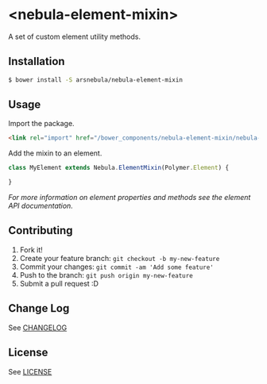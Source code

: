 # \<nebula-element-mixin\>

A set of custom element utility methods.

## Installation

```sh
$ bower install -S arsnebula/nebula-element-mixin
```

## Usage

Import the package.

```html
<link rel="import" href="/bower_components/nebula-element-mixin/nebula-element-mixin.html"> 
```

Add the mixin to an element.

```js
class MyElement extends Nebula.ElementMixin(Polymer.Element) {

}
```

*For more information on element properties and methods see the element API documentation.*

## Contributing

1. Fork it!
2. Create your feature branch: `git checkout -b my-new-feature`
3. Commit your changes: `git commit -am 'Add some feature'`
4. Push to the branch: `git push origin my-new-feature`
5. Submit a pull request :D

## Change Log

See [CHANGELOG](/CHANGELOG.md)

## License

See [LICENSE](/LICENSE.md)